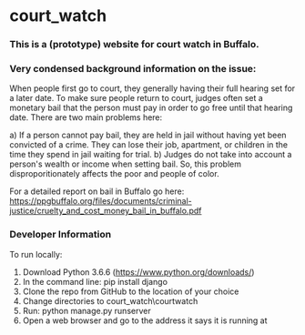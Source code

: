 # court_watch


### This is a (prototype) website for court watch in Buffalo.

### Very condensed background information on the issue:

When people first go to court, they generally having their full hearing set for a later date.  To make sure people return to court, judges often set a monetary bail that the person must pay in order to go free until that hearing date.  There are two main problems here:  

a) If a person cannot pay bail, they are held in jail without having yet been convicted of a crime.  They can lose their job, apartment, or children in the time they spend in jail waiting for trial.
b) Judges do not take into account a person's wealth or income when setting bail.  So, this problem disproporitionately affects the poor and people of color.

For a detailed report on bail in Buffalo go here: https://ppgbuffalo.org/files/documents/criminal-justice/cruelty_and_cost_money_bail_in_buffalo.pdf


### Developer Information

To run locally:

1) Download Python 3.6.6 (https://www.python.org/downloads/)
2) In the command line: pip install django
3) Clone the repo from GitHub to the location of your choice
4) Change directories to court_watch\courtwatch
5) Run: python manage.py runserver
6) Open a web browser and go to the address it says it is running at
